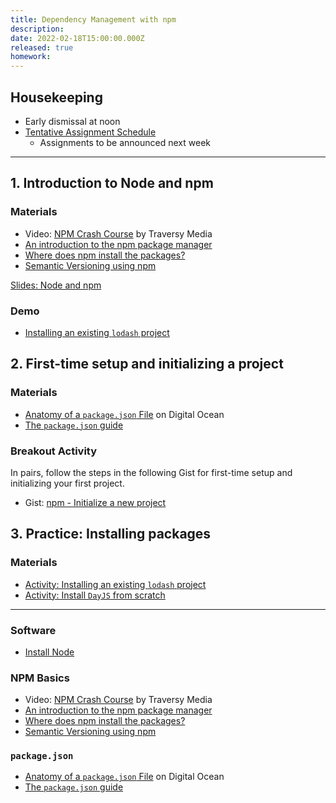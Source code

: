 ```yaml
---
title: Dependency Management with npm
description: 
date: 2022-02-18T15:00:00.000Z
released: true
homework: 
---
```


## Housekeeping
- Early dismissal at noon
- [Tentative Assignment Schedule](https://sait-wbdv.netlify.app/cpnt-201/assessments)
    - Assignments to be announced next week
---

## 1. Introduction to Node and npm
### Materials
- Video: [NPM Crash Course](https://www.youtube.com/watch?v=jHDhaSSKmB0) by Traversy Media 
- [An introduction to the npm package manager](https://nodejs.dev/learn/an-introduction-to-the-npm-package-manager)
- [Where does npm install the packages?](https://nodejs.dev/learn/where-does-npm-install-the-packages)
- [Semantic Versioning using npm](https://nodejs.dev/learn/semantic-versioning-using-npm)

[Slides: Node and npm](https://sait-wbdv.github.io/slides/w22/cpnt262/js-npm.html)

### Demo
- [Installing an existing `lodash` project](https://github.com/sait-wbdv/hello-npm)

## 2. First-time setup and initializing a project
### Materials
- [Anatomy of a `package.json` File](https://www.digitalocean.com/community/tutorials/nodejs-package-json) on Digital Ocean
- [The `package.json` guide](https://nodejs.dev/learn/the-package-json-guide)

### Breakout Activity
In pairs, follow the steps in the following Gist for first-time setup and initializing your first project.
- Gist: [npm - Initialize a new project](https://gist.github.com/acidtone/f2e901fb4b04bd41aa59755e2de9af4f)

## 3. Practice: Installing packages
### Materials
- [Activity: Installing an existing `lodash` project](https://github.com/sait-wbdv/hello-npm)
- [Activity: Install `DayJS` from scratch](https://gist.github.com/acidtone/232d9c9a0997692483fca51b6f624a61)

---

<home-work :home-work="homework">

### Software
- [Install Node](https://nodejs.org/en/download/)

### NPM Basics
- Video: [NPM Crash Course](https://www.youtube.com/watch?v=jHDhaSSKmB0) by Traversy Media 
- [An introduction to the npm package manager](https://nodejs.dev/learn/an-introduction-to-the-npm-package-manager)
- [Where does npm install the packages?](https://nodejs.dev/learn/where-does-npm-install-the-packages)
- [Semantic Versioning using npm](https://nodejs.dev/learn/semantic-versioning-using-npm)

### `package.json`
- [Anatomy of a `package.json` File](https://www.digitalocean.com/community/tutorials/nodejs-package-json) on Digital Ocean
- [The `package.json` guide](https://nodejs.dev/learn/the-package-json-guide)

</home-work>